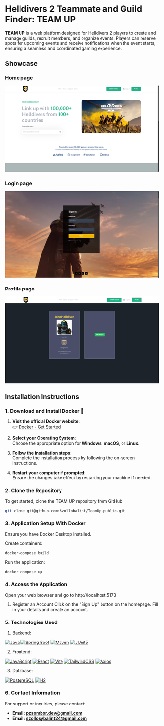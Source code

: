 # Helldivers 2 Teammate and Guild Finder: TEAM UP

**TEAM UP** is a web platform designed for Helldivers 2 players to create and manage guilds, recruit members, and organize events. Players can reserve spots for upcoming events and receive notifications when the event starts, ensuring a seamless and coordinated gaming experience.

## Showcase

### Home page

![Home page](./client/src/assets/HomePageSc.png)

### Login page

![Login page](./client/src/assets/LoginSc.png)

### Profile page

![Profile page](./client/src/assets/ProfilePageSc.png)

## Installation Instructions

### 1. Download and Install Docker 🐳

1. **Visit the official Docker website**:  
   👉 [Docker - Get Started](https://www.docker.com/get-started)

2. **Select your Operating System**:  
   Choose the appropriate option for **Windows**, **macOS**, or **Linux**.

3. **Follow the installation steps**:  
   Complete the installation process by following the on-screen instructions.

4. **Restart your computer if prompted**:  
   Ensure the changes take effect by restarting your machine if needed.

### 2. Clone the Repository
To get started, clone the TEAM UP repository from GitHub:
```bash
git clone git@github.com:Szollobalint/TeamUp-public.git
```

### 3. Application Setup With Docker
Ensure you have Docker Desktop installed.

Create containers:

```bash
docker-compose build
```

Run the application:

```bash
docker compose up
```

### 4. Access the Application
   Open your web browser and go to http://localhost:5173

1. Register an Account
   Click on the "Sign Up" button on the homepage.
   Fill in your details and create an account.

   
### 5. Technologies Used

1. Backend:

[![Java](https://img.shields.io/badge/Java-ED8B00?style=for-the-badge&logo=openjdk&logoColor=white)](https://www.oracle.com/java/)
[![Spring Boot](https://img.shields.io/badge/Spring_Boot-6DB33F?style=for-the-badge&logo=spring-boot&logoColor=white)](https://spring.io/projects/spring-boot)
[![Maven](https://img.shields.io/badge/Maven-C71A36?style=for-the-badge&logo=apache-maven&logoColor=white)](https://maven.apache.org/)
[![JUnit5](https://img.shields.io/badge/JUnit_5-25A162?style=for-the-badge&logo=junit5&logoColor=white)](https://junit.org/junit5/)

2. Frontend:

[![JavaScript](https://img.shields.io/badge/JavaScript-F7DF1E?style=for-the-badge&logo=javascript&logoColor=black)](https://developer.mozilla.org/en-US/docs/Web/JavaScript)
[![React](https://img.shields.io/badge/React-20232A?style=for-the-badge&logo=react&logoColor=61DAFB)](https://reactjs.org/)
[![Vite](https://img.shields.io/badge/Vite-646CFF?style=for-the-badge&logo=vite&logoColor=white)](https://vitejs.dev/)
[![TailwindCSS](https://img.shields.io/badge/TailwindCSS-38B2AC?style=for-the-badge&logo=tailwind-css&logoColor=white)](https://tailwindcss.com/)
[![Axios](https://img.shields.io/badge/Axios-5A29E4?style=for-the-badge&logo=axios&logoColor=white)](https://axios-http.com/)

3. Database:

[![PostgreSQL](https://img.shields.io/badge/PostgreSQL-4169E1?style=for-the-badge&logo=postgresql&logoColor=white)](https://www.postgresql.org/)
[![H2](https://img.shields.io/badge/H2-003545?style=for-the-badge&logo=h2&logoColor=white)](https://www.h2database.com/)

### 6. Contact Information
For support or inquiries, please contact:
- **Email: pzsombor.dev@gmail.com**
- **Email: szollosybalint24@gmail.com**
